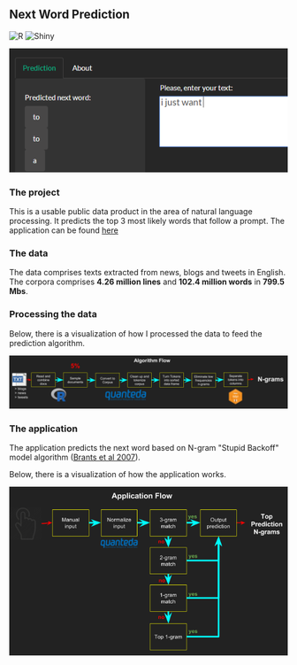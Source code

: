 ## Next Word Prediction

![R](https://img.shields.io/badge/-R-000000?style=flat&logo=R)
![Shiny](
https://img.shields.io/badge/ShinyApps-blue?style=flat&labelColor=white&logo=RStudio&logoColor=blue
)

![alt text](images/next_word.PNG)

### The project

This is a usable public data product in the area of natural language processing. It predicts the top 3 most likely words 
that follow a prompt.
The application can be found [here](https://danvargg.shinyapps.io/shiny/)

### The data

The data comprises texts extracted from news, blogs and tweets in English. The corpora comprises **4.26
million lines** and **102.4 million words** in **799.5 Mbs**.

### Processing the data

Below, there is a visualization of how I processed the data to feed the prediction algorithm.

![alt text](images/algflow.png)

### The application

The application predicts the next word based on N-gram "Stupid Backoff" model
algorithm ([Brants et al 2007](http://www.cs.columbia.edu/~smaskey/CS6998-0412/supportmaterial/langmodel_mapreduce.pdf)).

Below, there is a visualization of how the application works.

![alt text](images/appflow.png)
